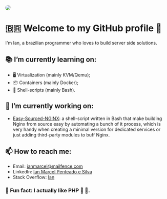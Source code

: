 <img src="https://media.licdn.com/dms/image/v2/D4D16AQE0JTNwKc4KVQ/profile-displaybackgroundimage-shrink_350_1400/profile-displaybackgroundimage-shrink_350_1400/0/1706667702056?e=1733961600&v=beta&t=oiqWuH-UR6FZq4IZZYhy4DC2NagGWcKdbQJB0TMNdXI" style="border-radius: 6.75px;"></img>

# 🇧🇷️ Welcome to my GitHub profile 👋

I'm Ian, a brazilian programmer who loves to build server side solutions.

## 📚️ I’m currently learning on:
- 🖥️ Virtualization (mainly KVM/Qemu);
- 📦️ Containers (mainly Docker);
- 📜️ Shell-scripts (mainly Bash).

## 👷️ I’m currently working on:
- [Easy-Sourced-NGINX](https://github.com/Ian-Marcel/Easy-Sourced-NGINX): a shell-script written in Bash that make building Nginx from source easy by automating a bunch of it process, which is very handy when creating a minimal version for dedicated services or just adding third-party modules to buff Nginx.

## 📫 How to reach me:
- Email: [ianmarcel@mailfence.com](mailto:ianmarcel@mailfence.com)
- LinkedIn: [Ian Marcel Penteado e Silva](https://www.linkedin.com/in/ian-marcel-penteado/)
- Stack Overflow: [Ian](https://stackoverflow.com/users/23581034/ian)

### 💬️ Fun fact: I actually like PHP 💞️ 🐘️.

<!--

Here are some ideas to get you started:
- 👯 I’m looking to collaborate on ...
- 🤔 I’m looking for help with ...
- 💬 Ask me about ...

- 😄 Pronouns: ...
-->
	
